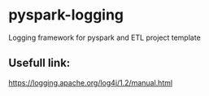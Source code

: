 # pyspark-logging
Logging framework for pyspark and ETL project template

## Usefull link:
https://logging.apache.org/log4j/1.2/manual.html

